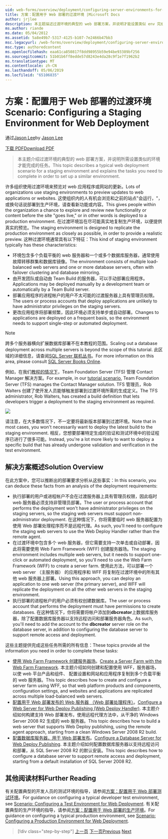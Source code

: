 ```yaml
---
uid: web-forms/overview/deployment/configuring-server-environments-for-web-deployment/scenario-configuring-a-staging-environment-for-web-deployment
title: 方案：配置用于 Web 部署的过渡环境 |Microsoft Docs
author: jrjlee
description: 本主题描述过渡环境的典型的 web 部署方案，并说明才能设置类似 env 完成所需的任务...
ms.author: riande
ms.date: 05/04/2012
ms.assetid: 5a8e49b7-5317-4125-b107-7e2466b47bb3
msc.legacyurl: /web-forms/overview/deployment/configuring-server-environments-for-web-deployment/scenario-configuring-a-staging-environment-for-web-deployment
msc.type: authoredcontent
ms.openlocfilehash: eaa61ca850817f8dd98955b59e94be93389bf256
ms.sourcegitcommit: 51b01b6ff8edde57d8243e4da28c9f1e7f1962b2
ms.translationtype: MT
ms.contentlocale: zh-CN
ms.lasthandoff: 05/06/2019
ms.locfileid: "65106835"
---
```

# <a name="scenario-configuring-a-staging-environment-for-web-deployment"></a><span data-ttu-id="95780-103">方案：配置用于 Web 部署的过渡环境</span><span class="sxs-lookup"><span data-stu-id="95780-103">Scenario: Configuring a Staging Environment for Web Deployment</span></span>

<span data-ttu-id="95780-104">通过[Jason Lee](https://github.com/jrjlee)</span><span class="sxs-lookup"><span data-stu-id="95780-104">by [Jason Lee](https://github.com/jrjlee)</span></span>

[<span data-ttu-id="95780-105">下载 PDF</span><span class="sxs-lookup"><span data-stu-id="95780-105">Download PDF</span></span>](https://msdnshared.blob.core.windows.net/media/MSDNBlogsFS/prod.evol.blogs.msdn.com/CommunityServer.Blogs.Components.WeblogFiles/00/00/00/63/56/8130.DeployingWebAppsInEnterpriseScenarios.pdf)

> <span data-ttu-id="95780-106">本主题介绍过渡环境的典型的 web 部署方案，并说明所需设置类似的环境才能完成的任务。</span><span class="sxs-lookup"><span data-stu-id="95780-106">This topic describes a typical web deployment scenario for a staging environment and explains the tasks you need to complete in order to set up a similar environment.</span></span>

<span data-ttu-id="95780-107">许多组织使用过渡环境来预览对 web 应用程序或网站的更新。</span><span class="sxs-lookup"><span data-stu-id="95780-107">Lots of organizations use staging environments to preview updates to web applications or websites.</span></span> <span data-ttu-id="95780-108">这使组织内的人有机会浏览和之前的站点"会运行，"，或换句话说部署到生产环境，请查看新功能或内容。</span><span class="sxs-lookup"><span data-stu-id="95780-108">This gives people within the organization a chance to explore and review new functionality or content before the site "goes live," or in other words is deployed to a production environment.</span></span> <span data-ttu-id="95780-109">在过渡环境旨在尽可能真实地复制生产环境，以便提供真实的预览。</span><span class="sxs-lookup"><span data-stu-id="95780-109">The staging environment is designed to replicate the production environment as closely as possible, in order to provide a realistic preview.</span></span> <span data-ttu-id="95780-110">这种过渡环境通常具有以下特征：</span><span class="sxs-lookup"><span data-stu-id="95780-110">This kind of staging environment typically has these characteristics:</span></span>

- <span data-ttu-id="95780-111">环境包含多个负载平衡的 web 服务器和一个或多个数据库服务器，通常使用故障转移群集和数据库镜像。</span><span class="sxs-lookup"><span data-stu-id="95780-111">The environment consists of multiple load-balanced web servers and one or more database servers, often with failover clustering and database mirroring.</span></span>
- <span data-ttu-id="95780-112">由开发团队或自动由 Team Build 的服务器，可以手动部署应用程序。</span><span class="sxs-lookup"><span data-stu-id="95780-112">Applications may be deployed manually by a development team or automatically by a Team Build server.</span></span>
- <span data-ttu-id="95780-113">部署应用程序的进程帐户的用户不太可能的过渡服务器上具有管理员权限。</span><span class="sxs-lookup"><span data-stu-id="95780-113">The users or process accounts that deploy applications are unlikely to have administrator privileges on the staging servers.</span></span>
- <span data-ttu-id="95780-114">更改应用程序将部署频繁，因此环境必须支持单步或自动部署。</span><span class="sxs-lookup"><span data-stu-id="95780-114">Changes to applications are deployed on a frequent basis, so the environment needs to support single-step or automated deployment.</span></span>

> [!NOTE]
> <span data-ttu-id="95780-115">跨多个服务器横向扩展数据库部署不在本教程的范围。</span><span class="sxs-lookup"><span data-stu-id="95780-115">Scaling out a database deployment across multiple servers is beyond the scope of this tutorial.</span></span> <span data-ttu-id="95780-116">此区域的详细信息，请查阅[SQL Server 联机丛书](https://technet.microsoft.com/library/ms130214.aspx)。</span><span class="sxs-lookup"><span data-stu-id="95780-116">For more information on this area, please consult [SQL Server Books Online](https://technet.microsoft.com/library/ms130214.aspx).</span></span>

<span data-ttu-id="95780-117">例如，在我们[教程的情况下](../deploying-web-applications-in-enterprise-scenarios/enterprise-web-deployment-scenario-overview.md)，Team Foundation Server (TFS) 管理 Contact Manager 解决方案。</span><span class="sxs-lookup"><span data-stu-id="95780-117">For example, in our [tutorial scenario](../deploying-web-applications-in-enterprise-scenarios/enterprise-web-deployment-scenario-overview.md), Team Foundation Server (TFS) manages the Contact Manager solution.</span></span> <span data-ttu-id="95780-118">TFS 管理员，Rob Walters 创建了使开发人员能够触发部署到过渡环境所需的生成定义。</span><span class="sxs-lookup"><span data-stu-id="95780-118">The TFS administrator, Rob Walters, has created a build definition that lets developers trigger a deployment to the staging environment as required.</span></span>

![](scenario-configuring-a-staging-environment-for-web-deployment/_static/image1.png)

<span data-ttu-id="95780-119">请注意，在大多数情况下，不一定要将最新版本部署到过渡环境。</span><span class="sxs-lookup"><span data-stu-id="95780-119">Note that in most cases, you won't necessarily want to deploy the latest build to the staging environment.</span></span> <span data-ttu-id="95780-120">相反，您想要部署特定生成的验证和测试环境中的验证程序已进行了很多可能。</span><span class="sxs-lookup"><span data-stu-id="95780-120">Instead, you're a lot more likely to want to deploy a specific build that has already undergone validation and verification in the test environment.</span></span>

## <a name="solution-overview"></a><span data-ttu-id="95780-121">解决方案概述</span><span class="sxs-lookup"><span data-stu-id="95780-121">Solution Overview</span></span>

<span data-ttu-id="95780-122">在此方案中，您可以推断出的部署要求分析从这些事实：</span><span class="sxs-lookup"><span data-stu-id="95780-122">In this scenario, you can deduce these facts from an analysis of the deployment requirements:</span></span>

- <span data-ttu-id="95780-123">执行部署的用户或进程帐户不会在过渡服务器上具有管理员权限，因此临时 web 服务器必须支持非管理员部署。</span><span class="sxs-lookup"><span data-stu-id="95780-123">The user or process account that performs the deployment won't have administrator privileges on the staging servers, so the staging web servers must support non-administrator deployment.</span></span> <span data-ttu-id="95780-124">在这种情况下，你将需要临时 web 服务器配置为使用 Web 部署处理程序而不是远程代理。</span><span class="sxs-lookup"><span data-stu-id="95780-124">As such, you'll need to configure the staging web servers to use the Web Deploy Handler rather than the remote agent.</span></span>
- <span data-ttu-id="95780-125">在过渡环境中包含多个 web 服务器，但它需要支持一次单击或自动部署，因此将需要使用 Web Farm Framework (WFF) 创建服务器场。</span><span class="sxs-lookup"><span data-stu-id="95780-125">The staging environment includes multiple web servers, but it needs to support one-click or automated deployment, so you'll need to use the Web Farm Framework (WFF) to create a server farm.</span></span> <span data-ttu-id="95780-126">使用此方法，可以部署一个 web server （主服务器） 的应用程序和 WFF 将复制在过渡环境中的所有其他 web 服务器上部署。</span><span class="sxs-lookup"><span data-stu-id="95780-126">Using this approach, you can deploy an application to one web server (the primary server), and WFF will replicate the deployment on all the other web servers in the staging environment.</span></span>
- <span data-ttu-id="95780-127">执行部署的进程帐户的用户必须有权创建数据库。</span><span class="sxs-lookup"><span data-stu-id="95780-127">The user or process account that performs the deployment must have permissions to create databases.</span></span> <span data-ttu-id="95780-128">在这种情况下，你将需要将帐户添加到**dbcreator**上数据库服务器，除了配置数据库服务器以支持远程访问和部署服务器角色。</span><span class="sxs-lookup"><span data-stu-id="95780-128">As such, you'll need to add the account to the **dbcreator** server role on the database server, in addition to configuring the database server to support remote access and deployment.</span></span>

<span data-ttu-id="95780-129">这些主题提供完成这些任务所需的所有信息：</span><span class="sxs-lookup"><span data-stu-id="95780-129">These topics provide all the information you need in order to complete these tasks:</span></span>

- <span data-ttu-id="95780-130">[使用 Web Farm Framework 创建服务器场](creating-a-server-farm-with-the-web-farm-framework.md)。</span><span class="sxs-lookup"><span data-stu-id="95780-130">[Create a Server Farm with the Web Farm Framework](creating-a-server-farm-with-the-web-farm-framework.md).</span></span> <span data-ttu-id="95780-131">本主题介绍如何创建和配置使用 WFF，服务器场，以使 web 平台产品和组件、 配置设置和网站和应用程序复制到多个负载平衡的 web 服务器。</span><span class="sxs-lookup"><span data-stu-id="95780-131">This topic describes how to create and configure a server farm using WFF, so that web platform products and components, configuration settings, and websites and applications are replicated across multiple load-balanced web servers.</span></span>
- <span data-ttu-id="95780-132">[配置用于 Web 部署发布的 Web 服务器 （Web 部署处理程序）](configuring-a-web-server-for-web-deploy-publishing-web-deploy-handler.md)。</span><span class="sxs-lookup"><span data-stu-id="95780-132">[Configure a Web Server for Web Deploy Publishing (Web Deploy Handler)](configuring-a-web-server-for-web-deploy-publishing-web-deploy-handler.md).</span></span> <span data-ttu-id="95780-133">本主题介绍如何构建支持 Web 部署发布，使用远程代理方法中，从干净的 Windows Server 2008 R2 生成的 web 服务器。</span><span class="sxs-lookup"><span data-stu-id="95780-133">This topic describes how to build a web server that supports Web Deploy publishing, using the remote agent approach, starting from a clean Windows Server 2008 R2 build.</span></span>
- <span data-ttu-id="95780-134">[配置数据库服务器，用于 Web 部署发布](configuring-a-database-server-for-web-deploy-publishing.md)。</span><span class="sxs-lookup"><span data-stu-id="95780-134">[Configure a Database Server for Web Deploy Publishing](configuring-a-database-server-for-web-deploy-publishing.md).</span></span> <span data-ttu-id="95780-135">本主题介绍如何配置数据库服务器以支持远程访问和部署，从 SQL Server 2008 R2 的默认安装。</span><span class="sxs-lookup"><span data-stu-id="95780-135">This topic describes how to configure a database server to support remote access and deployment, starting from a default installation of SQL Server 2008 R2.</span></span>

## <a name="further-reading"></a><span data-ttu-id="95780-136">其他阅读材料</span><span class="sxs-lookup"><span data-stu-id="95780-136">Further Reading</span></span>

<span data-ttu-id="95780-137">有关配置典型的开发人员的测试环境的指导，请参阅[方案：配置用于 Web 部署测试环境](scenario-configuring-a-test-environment-for-web-deployment.md)。</span><span class="sxs-lookup"><span data-stu-id="95780-137">For guidance on configuring a typical developer test environment, see [Scenario: Configuring a Test Environment for Web Deployment](scenario-configuring-a-test-environment-for-web-deployment.md).</span></span> <span data-ttu-id="95780-138">有关配置典型的生产环境的指导，请参阅[方案：配置用于 Web 部署的生产环境](scenario-configuring-a-production-environment-for-web-deployment.md)。</span><span class="sxs-lookup"><span data-stu-id="95780-138">For guidance on configuring a typical production environment, see [Scenario: Configuring a Production Environment for Web Deployment](scenario-configuring-a-production-environment-for-web-deployment.md).</span></span>

> [!div class="step-by-step"]
> <span data-ttu-id="95780-139">[上一页](scenario-configuring-a-test-environment-for-web-deployment.md)
> [下一页](scenario-configuring-a-production-environment-for-web-deployment.md)</span><span class="sxs-lookup"><span data-stu-id="95780-139">[Previous](scenario-configuring-a-test-environment-for-web-deployment.md)
[Next](scenario-configuring-a-production-environment-for-web-deployment.md)</span></span>
